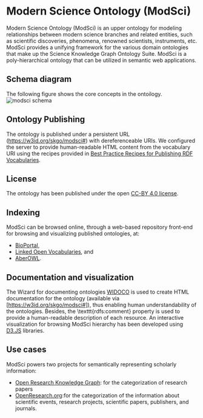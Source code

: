 # Modern Science Ontology (ModSci)
Modern Science Ontology (ModSci) is an upper ontology for modeling relationships between modern science branches and related entities, such as scientific discoveries, phenomena, renowned scientists, instruments, etc. 
ModSci provides a unifying framework for the various domain ontologies that make up the Science Knowledge Graph Ontology Suite. 
ModSci is a poly-hierarchical ontology that can be utilized in semantic web applications. 

## Schema diagram
The following figure shows the core concepts in the ontoilogy.
![modsci schema](https://user-images.githubusercontent.com/21238109/208491436-2d950157-25d2-47a1-b470-eaaf900dc6e7.png)


## Ontology Publishing
The ontology is published under a persistent URL (https://w3id.org/skgo/modsci#) with dereferenceable URIs. 
We configured the server to provide human-readable HTML content from the vocabulary URI using the recipes provided in [Best Practice Recipes for Publishing RDF Vocabularies](https://www.w3.org/TR/swbp-vocab-pub/).

## License
The ontology has been published under the open [CC-BY 4.0 license](https://creativecommons.org/licenses/by/4.0/).

## Indexing
ModSci can be browsed online, through a web-based repository front-end for browsing and visualizing published ontologies, at:
 - [BioPortal](http://bioportal.bioontology.org/ontologies/MODSCI), 
 - [Linked Open Vocabularies](https://lov.linkeddata.es/dataset/lov/vocabs/modsci), and 
 - [AberOWL](http://aber-owl.net/ontology/ModSci/).
 

## Documentation and visualization
The Wizard for documenting ontologies [WIDOCO](https://github.com/dgarijo/Widoco) is used to create HTML documentation for the ontology (available via [https://w3id.org/skgo/modsci#]), thus enabling human understandability of the ontologies.
Besides, the \texttt{rdfs:comment} property is used to provide a human-readable description of each resource. 
An interactive visualization for browsing ModSci hierarchy has been developed using [D3.JS](https://d3js.org/) libraries.

## Use cases
ModSci powers two projects for semantically representing scholarly information: 
- [Open Research Knowledge Graph](https://www.orkg.org/orkg/): for the categorization of research papers 
- [OpenResearch.org](https://www.openresearch.org/wiki/Main_Page):for the categorization of the information about scientific events, research projects, scientific papers, publishers, and journals.
